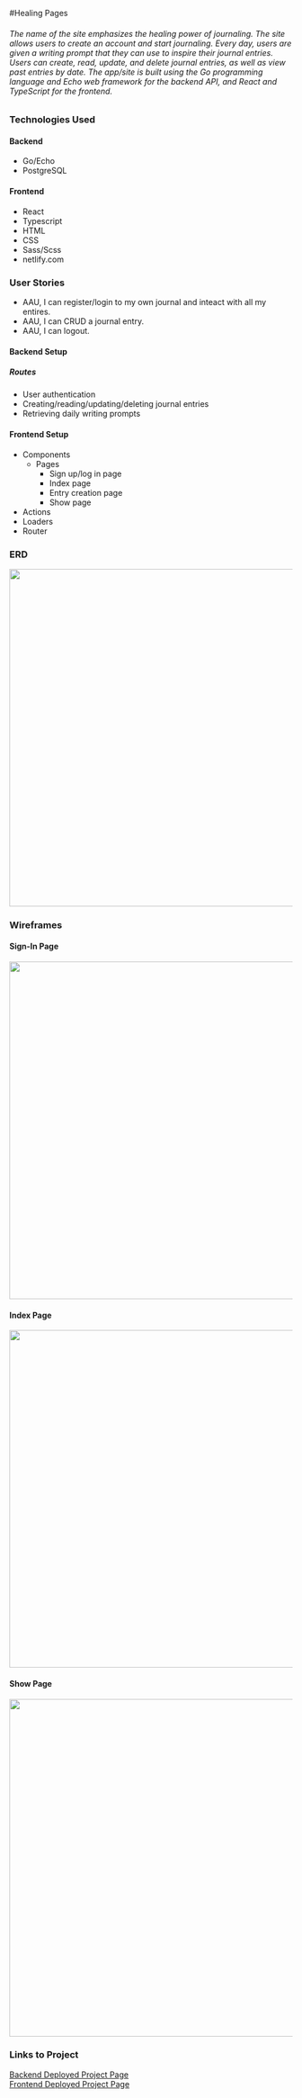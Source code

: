 #Healing Pages

###### The name of the site emphasizes the healing power of journaling. The site allows users to create an account and start journaling. Every day, users are given a writing prompt that they can use to inspire their journal entries. Users can create, read, update, and delete journal entries, as well as view past entries by date. The app/site is built using the Go programming language and Echo web framework for the backend API, and React and TypeScript for the frontend.

### Technologies Used

#### Backend

- Go/Echo
- PostgreSQL

#### Frontend

- React
- Typescript
- HTML
- CSS
- Sass/Scss
- netlify.com

### User Stories

- AAU, I can register/login to my own journal and inteact with all my entires.
- AAU, I can CRUD a journal entry.
- AAU, I can logout.

#### Backend Setup

##### Routes

- User authentication
- Creating/reading/updating/deleting journal entries
- Retrieving daily writing prompts

#### Frontend Setup

- Components
  - Pages
    - Sign up/log in page
    - Index page
    - Entry creation page
    - Show page
- Actions
- Loaders
- Router

### ERD

<img src="https://i.imgur.com/RK952ff.png" width="600px">

### Wireframes

#### Sign-In Page

<img src="https://i.imgur.com/2atw0Tq.jpg" width="600px">

#### Index Page

<img src="https://i.imgur.com/2Iixbie.jpg" width="600px">

#### Show Page

<img src="https://i.imgur.com/MnyGGO7.jpg" width="600px">

### Links to Project

[Backend Deployed Project Page]()  
[Frontend Deployed Project Page]()
